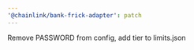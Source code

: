 ```yaml
---
'@chainlink/bank-frick-adapter': patch
---
```


Remove PASSWORD from config, add tier to limits.json
